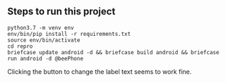 ## Steps to run this project

```
python3.7 -m venv env
env/bin/pip install -r requirements.txt
source env/bin/activate
cd repro
briefcase update android -d && briefcase build android && briefcase run android -d @beePhone
```

Clicking the button to change the label text seems to work fine.
